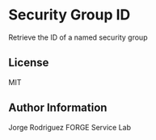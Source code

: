 Security Group ID
=================

Retrieve the ID of a named security group

License
-------

MIT

Author Information
------------------

Jorge Rodriguez
FORGE Service Lab

